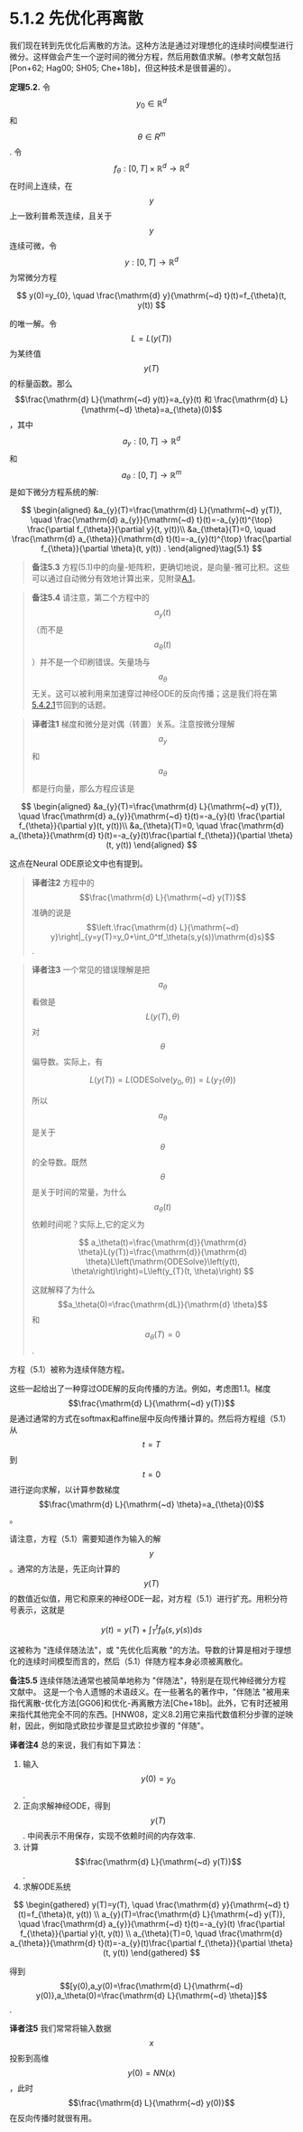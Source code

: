 # 5.1.2 先优化再离散

我们现在转到先优化后离散的方法。这种方法是通过对理想化的连续时间模型进行微分。这样做会产生一个逆时间的微分方程，然后用数值求解。(参考文献包括\[Pon+62; Hag00; SH05; Che+18b]，但这种技术是很普遍的）。

**定理5.2.**  令$$y_0\in \mathbb{R}^d$$和$$\theta\in R^m$$. 令$$f_\theta:[0,T]\times \mathbb{R}^{d}\to \mathbb{R}^{d}$$在时间上连续，在$$y$$上一致利普希茨连续，且关于$$y$$连续可微，令$$y:[0,T]\to \mathbb{R}^{d}$$为常微分方程

$$
y(0)=y_{0}, \quad \frac{\mathrm{d} y}{\mathrm{~d} t}(t)=f_{\theta}(t, y(t))
$$

的唯一解。令 $$L=L(y(T))$$ 为某终值$$y(T)$$的标量函数。那么$$\frac{\mathrm{d} L}{\mathrm{~d} y(t)}=a_{y}(t) 和 \frac{\mathrm{d} L}{\mathrm{~d} \theta}=a_{\theta}(0)$$ ，其中 $$a_{y}:[0, T] \rightarrow \mathbb{R}^{d}$$和$$a_{\theta}:[0, T] \rightarrow \mathbb{R}^{m}$$是如下微分方程系统的解:

$$
\begin{aligned}
&a_{y}(T)=\frac{\mathrm{d} L}{\mathrm{~d} y(T)}, \quad \frac{\mathrm{d} a_{y}}{\mathrm{~d} t}(t)=-a_{y}(t)^{\top} \frac{\partial f_{\theta}}{\partial y}(t, y(t))\\
&a_{\theta}(T)=0, \quad \frac{\mathrm{d} a_{\theta}}{\mathrm{d} t}(t)=-a_{y}(t)^{\top} \frac{\partial f_{\theta}}{\partial \theta}(t, y(t)) .
\end{aligned}\tag{5.1}
$$

> **备注5.3**  方程(5.1)中的向量-矩阵积，更确切地说，是向量-雅可比积。这些可以通过自动微分有效地计算出来，见附录[A.1](../../../fu-lu-a/a.1-zi-dong-wei-fen.md)。

> **备注5.4** 请注意，第二个方程中的$$a_y(t)$$（而不是$$a_θ(t)$$）并不是一个印刷错误。矢量场与$$a_θ$$无关。这可以被利用来加速穿过神经ODE的反向传播；这是我们将在第[5.4.2.1](../../5.4-ti-shi-he-ji-qiao/5.4.2-li-yong-zi-shi-ying-bu-chang-kong-zhi-qi-de-jie-gou.md)节回到的话题。

> **译者注1**  梯度和微分是对偶（转置）关系。注意按微分理解$$a_y$$和$$a_\theta$$都是行向量，那么方程应该是

$$
\begin{aligned}
&a_{y}(T)=\frac{\mathrm{d} L}{\mathrm{~d} y(T)}, \quad \frac{\mathrm{d} a_{y}}{\mathrm{~d} t}(t)=-a_{y}(t) \frac{\partial f_{\theta}}{\partial y}(t, y(t))\\
&a_{\theta}(T)=0, \quad \frac{\mathrm{d} a_{\theta}}{\mathrm{d} t}(t)=-a_{y}(t)\frac{\partial f_{\theta}}{\partial \theta}(t, y(t))
\end{aligned}
$$

这点在Neural ODE原论文中也有提到。

> **译者注2**  方程中的$$\frac{\mathrm{d} L}{\mathrm{~d} y(T)}$$准确的说是$$\left.\frac{\mathrm{d} L}{\mathrm{~d} y}\right|_{y=y(T)=y_0+\int_0^tf_\theta(s,y(s))\mathrm{d}s}$$.&#x20;

> **译者注3** 一个常见的错误理解是把$$a_\theta$$看做是$$L(y(T),\theta)$$对$$\theta$$偏导数。实际上，有
>
> $$
> L(y(T))=L\left(\mathrm{ODESolve}\left(y_{0}, \theta\right)\right)=L\left(y_{T}(\theta)\right)
> $$
>
> 所以$$a_\theta$$是关于$$\theta$$的全导数。既然$$\theta$$是关于时间的常量，为什么$$a_\theta(t)$$依赖时间呢？实际上,它的定义为
>
> $$
> a_\theta(t)=\frac{\mathrm{d}}{\mathrm{d} \theta}L(y(T))=\frac{\mathrm{d}}{\mathrm{d} \theta}L\left(\mathrm{ODESolve}\left(y(t), \theta\right)\right)=L\left(y_{T}(t, \theta)\right)
> $$
>
> 这就解释了为什么$$a_\theta(0)=\frac{\mathrm{dL}}{\mathrm{d} \theta}$$和$$a_\theta(T)=0$$.

方程（5.1）被称为连续伴随方程。

这些一起给出了一种穿过ODE解的反向传播的方法。例如，考虑图1.1。梯度$$\frac{\mathrm{d} L}{\mathrm{~d} y(T)}$$是通过通常的方式在softmax和affine层中反向传播计算的。然后将方程组（5.1）从$$t=T$$到$$t=0$$进行逆向求解，以计算参数梯度$$\frac{\mathrm{d} L}{\mathrm{~d} \theta}=a_{\theta}(0)$$。

请注意，方程（5.1）需要知道作为输入的解$$y$$。通常的方法是，先正向计算的$$y(T)$$的数值近似值，用它和原来的神经ODE一起，对方程（5.1）进行扩充。用积分符号表示，这就是

$$
y(t)=y(T)+\int_{T}^{t} f_{\theta}(s, y(s)) \mathrm{d} s
$$

这被称为 "连续伴随法法"，或 "先优化后离散 "的方法。导数的计算是相对于理想化的连续时间模型而言的，然后（5.1）伴随方程本身必须被离散化。

**备注5.5**  连续伴随法通常也被简单地称为 "伴随法"，特别是在现代神经微分方程文献中。 这是一个令人遗憾的术语歧义。在一些著名的著作中，"伴随法 "被用来指代离散-优化方法\[GG06]和优化-再离散方法\[Che+18b]。此外，它有时还被用来指代其他完全不同的东西。\[HNW08，定义8.2]用它来指代数值积分步骤的逆映射，因此，例如隐式欧拉步骤是显式欧拉步骤的 "伴随"。



**译者注4**  总的来说，我们有如下算法：

1. 输入$$y(0)=y_0$$.
2. 正向求解神经ODE，得到$$y(T)$$. 中间表示不用保存，实现不依赖时间的内存效率.
3. 计算$$\frac{\mathrm{d} L}{\mathrm{~d} y(T)}$$.
4. 求解ODE系统

$$
\begin{gathered}
y(T)=y(T), \quad \frac{\mathrm{d} y}{\mathrm{~d} t}(t)=f_{\theta}(t, y(t)) \\
a_{y}(T)=\frac{\mathrm{d} L}{\mathrm{~d} y(T)}, \quad \frac{\mathrm{d} a_{y}}{\mathrm{~d} t}(t)=-a_{y}(t) \frac{\partial f_{\theta}}{\partial y}(t, y(t)) \\
a_{\theta}(T)=0, \quad \frac{\mathrm{d} a_{\theta}}{\mathrm{d} t}(t)=-a_{y}(t)\frac{\partial f_{\theta}}{\partial \theta}(t, y(t))
\end{gathered}
$$

&#x20; 得到$$[y(0),a_y(0)=\frac{\mathrm{d} L}{\mathrm{~d} y(0)},a_\theta(0)=\frac{\mathrm{d} L}{\mathrm{~d} \theta}]$$.

**译者注5**  我们常常将输入数据$$x$$投影到高维$$y(0)=NN(x)$$，此时$$\frac{\mathrm{d} L}{\mathrm{~d} y(0)}$$在反向传播时就很有用。

